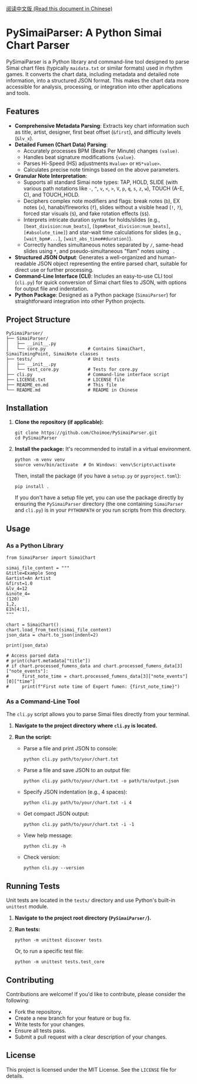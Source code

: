 [阅读中文版 (Read this document in Chinese)](README_zh.md)

# PySimaiParser: A Python Simai Chart Parser

PySimaiParser is a Python library and command-line tool designed to parse Simai chart files (typically `maidata.txt` or similar formats) used in rhythm games. It converts the chart data, including metadata and detailed note information, into a structured JSON format. This makes the chart data more accessible for analysis, processing, or integration into other applications and tools.

## Features

- **Comprehensive Metadata Parsing**: Extracts key chart information such as title, artist, designer, first beat offset (`&first`), and difficulty levels (`&lv_x`).
- **Detailed Fumen (Chart Data) Parsing**:
  - Accurately processes BPM (Beats Per Minute) changes `(value)`.
  - Handles beat signature modifications `{value}`.
  - Parses Hi-Speed (HS) adjustments `Hvalue>` or `HS*value>`.
  - Calculates precise note timings based on the above parameters.
- **Granular Note Interpretation**:
  - Supports all standard Simai note types: TAP, HOLD, SLIDE (with various path notations like `-`, `^`, `v`, `<`, `>`, `V`, `p`, `q`, `s`, `z`, `w`), TOUCH (A-E, C), and TOUCH_HOLD.
  - Deciphers complex note modifiers and flags: break notes (`b`), EX notes (`x`), hanabi/fireworks (`f`), slides without a visible head (`!`, `?`), forced star visuals (`$`), and fake rotation effects (`$$`).
  - Interprets intricate duration syntax for holds/slides (e.g., `[beat_division:num_beats]`, `[bpm#beat_division:num_beats]`, `[#absolute_time]`) and star-wait time calculations for slides (e.g., `[wait_bpm#...]`, `[wait_abs_time##duration]`).
  - Correctly handles simultaneous notes separated by `/`, same-head slides using `*`, and pseudo-simultaneous "flam" notes using ` `.
- **Structured JSON Output**: Generates a well-organized and human-readable JSON object representing the entire parsed chart, suitable for direct use or further processing.
- **Command-Line Interface (CLI)**: Includes an easy-to-use CLI tool (`cli.py`) for quick conversion of Simai chart files to JSON, with options for output file and indentation.
- **Python Package**: Designed as a Python package (`SimaiParser`) for straightforward integration into other Python projects.

## Project Structure

```
PySimaiParser/
├── SimaiParser/
│   ├── __init__.py
│   └── core.py                # Contains SimaiChart, SimaiTimingPoint, SimaiNote classes
├── tests/                     # Unit tests
│   ├── __init__.py
│   └── test_core.py           # Tests for core.py
├── cli.py                     # Command-line interface script
├── LICENSE.txt                # LICENSE file
├── README_en.md               # This file
└── README.md                  # README in Chinese
```

## Installation

1. **Clone the repository (if applicable):**

   ```
   git clone https://github.com/Choimoe/PySimaiParser.git
   cd PySimaiParser
   ```

2. **Install the package:** It's recommended to install in a virtual environment.

   ```
   python -m venv venv
   source venv/bin/activate  # On Windows: venv\Scripts\activate
   ```

   Then, install the package (if you have a `setup.py` or `pyproject.toml`):

   ```
   pip install .
   ```

   If you don't have a setup file yet, you can use the package directly by ensuring the `PySimaiParser` directory (the one containing `SimaiParser` and `cli.py`) is in your `PYTHONPATH` or you run scripts from this directory.

## Usage

### As a Python Library

```
from SimaiParser import SimaiChart

simai_file_content = """
&title=Example Song
&artist=An Artist
&first=1.0
&lv_4=12
&inote_4=
(120)
1,2,
E1h[4:1],
"""

chart = SimaiChart()
chart.load_from_text(simai_file_content)
json_data = chart.to_json(indent=2)

print(json_data)

# Access parsed data
# print(chart.metadata["title"])
# if chart.processed_fumens_data and chart.processed_fumens_data[3]["note_events"]:
#     first_note_time = chart.processed_fumens_data[3]["note_events"][0]["time"]
#     print(f"First note time of Expert fumen: {first_note_time}")
```

### As a Command-Line Tool

The `cli.py` script allows you to parse Simai files directly from your terminal.

1. **Navigate to the project directory where `cli.py` is located.**

2. **Run the script:**

   - Parse a file and print JSON to console:

     ```
     python cli.py path/to/your/chart.txt
     ```

   - Parse a file and save JSON to an output file:

     ```
     python cli.py path/to/your/chart.txt -o path/to/output.json
     ```

   - Specify JSON indentation (e.g., 4 spaces):

     ```
     python cli.py path/to/your/chart.txt -i 4
     ```

   - Get compact JSON output:

     ```
     python cli.py path/to/your/chart.txt -i -1
     ```

   - View help message:

     ```
     python cli.py -h
     ```

   - Check version:

     ```
     python cli.py --version
     ```

## Running Tests

Unit tests are located in the `tests/` directory and use Python's built-in `unittest` module.

1. **Navigate to the project root directory (`PySimaiParser/`).**

2. **Run tests:**

   ```
   python -m unittest discover tests
   ```

   Or, to run a specific test file:

   ```
   python -m unittest tests.test_core
   ```

## Contributing

Contributions are welcome! If you'd like to contribute, please consider the following:

- Fork the repository.
- Create a new branch for your feature or bug fix.
- Write tests for your changes.
- Ensure all tests pass.
- Submit a pull request with a clear description of your changes.

## License

This project is licensed under the MIT License. See the `LICENSE` file for details.